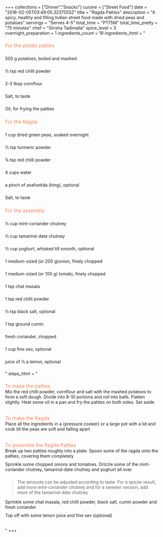 +++
collections = ["Dinner","Snacks"]
cuisine = ["Street Food"]
date = "2016-02-05T03:49:05.3237555Z"
title = "Ragda Patties"
description = "A spicy, healthy and filling Indian street food made with dried peas and potatoes"
servings = "Serves 4-5"
total_time = "PT75M"
total_time_pretty = "75 minutes"
chef = "Sirisha Tadimalla"
spice_level = 3
overnight_preparation = 1
ingredients_count = 19
ingredients_html = "<ul style='padding-left: 0; list-style: none;'><li style='margin: 8px 0px;padding: 8px 0px;'><span style='font-size: medium; color: #f78153;'>For the potato patties</span></li><li itemprop='recipeIngredient' style='margin: 8px 0px;padding: 8px 0px;'>500 g potatoes, boiled and mashed</li><li itemprop='recipeIngredient' style='margin: 8px 0px;padding: 8px 0px;'>½ tsp red chilli powder</li><li itemprop='recipeIngredient' style='margin: 8px 0px;padding: 8px 0px;'>2-3 tbsp cornflour</li><li itemprop='recipeIngredient' style='margin: 8px 0px;padding: 8px 0px;'>Salt, to taste</li><li itemprop='recipeIngredient' style='margin: 8px 0px;padding: 8px 0px;'>Oil, for frying the patties</li><li style='margin: 8px 0px;padding: 8px 0px;'><span style='font-size: medium; color: #f78153;'>For the Ragda</span></li><li itemprop='recipeIngredient' style='margin: 8px 0px;padding: 8px 0px;'>1 cup dried green peas, soaked overnight</li><li itemprop='recipeIngredient' style='margin: 8px 0px;padding: 8px 0px;'>½ tsp turmeric powder</li><li itemprop='recipeIngredient' style='margin: 8px 0px;padding: 8px 0px;'>¼ tsp red chilli powder</li><li itemprop='recipeIngredient' style='margin: 8px 0px;padding: 8px 0px;'>4 cups water</li><li itemprop='recipeIngredient' style='margin: 8px 0px;padding: 8px 0px;'>a pinch of asafoetida (hing), optional</li><li itemprop='recipeIngredient' style='margin: 8px 0px;padding: 8px 0px;'>Salt, to taste</li><li style='margin: 8px 0px;padding: 8px 0px;'><span style='font-size: medium; color: #f78153;'>For the assembly</span></li><li itemprop='recipeIngredient' style='margin: 8px 0px;padding: 8px 0px;'>½ cup mint-coriander chutney</li><li itemprop='recipeIngredient' style='margin: 8px 0px;padding: 8px 0px;'>½ cup tamarind-date chutney</li><li itemprop='recipeIngredient' style='margin: 8px 0px;padding: 8px 0px;'>½ cup yoghurt, whisked till smooth, optional</li><li itemprop='recipeIngredient' style='margin: 8px 0px;padding: 8px 0px;'>1 medium-sized (or 200 g)onion, finely chopped</li><li itemprop='recipeIngredient' style='margin: 8px 0px;padding: 8px 0px;'>1 medium-sized (or 100 g) tomato, finely chopped</li><li itemprop='recipeIngredient' style='margin: 8px 0px;padding: 8px 0px;'>1 tsp chat masala</li><li itemprop='recipeIngredient' style='margin: 8px 0px;padding: 8px 0px;'>1 tsp red chilli powder</li><li itemprop='recipeIngredient' style='margin: 8px 0px;padding: 8px 0px;'>½ tsp black salt, optional</li><li itemprop='recipeIngredient' style='margin: 8px 0px;padding: 8px 0px;'>1 tsp ground cumin</li><li itemprop='recipeIngredient' style='margin: 8px 0px;padding: 8px 0px;'>fresh coriander, chopped</li><li itemprop='recipeIngredient' style='margin: 8px 0px;padding: 8px 0px;'>1 cup fine sev, optional</li><li itemprop='recipeIngredient' style='margin: 8px 0px;padding: 8px 0px;'>juice of ½ a lemon, optional</li></ul>"
steps_html = "<ol style='list-style: none inside; padding-left: 0px;'><li style='list-style: none; margin: 8px 0px;padding: 8px 0px;'><span style='font-size: medium; color: #f78153;'>To make the patties</span><ol style='list-style: none inside; padding-left: 0px;'><li style='padding-bottom: 10px;'><i class='step-track-icon fa fa-square-o'></i><span class='step-text' itemprop='recipeInstructions'>Mix the red chilli powder, cornflour and salt with the mashed potatoes to form a soft dough. Divide into 8-10 portions and roll into balls. Flatten slightly. Heat some oil in a pan and fry the patties on both sides. Set aside</span></li></ol></li><li style='list-style: none; margin: 8px 0px;padding: 8px 0px;'><span style='font-size: medium; color: #f78153;'>To make the Ragda</span><ol style='list-style: none inside; padding-left: 0px;'><li style='padding-bottom: 10px;'><i class='step-track-icon fa fa-square-o'></i><span class='step-text' itemprop='recipeInstructions'>Place all the ingredients in a {pressure cooker} or a large pot with a lid and cook till the peas are soft and falling apart</span></li></ol></li><li style='list-style: none; margin: 8px 0px;padding: 8px 0px;'><span style='font-size: medium; color: #f78153;'>To assemble the Ragda Patties</span><ol style='list-style: none inside; padding-left: 0px;'><li style='padding-bottom: 10px;'><i class='step-track-icon fa fa-square-o'></i><span class='step-text' itemprop='recipeInstructions'>Break up two patties roughly into a plate. Spoon some of the ragda onto the patties, covering them completely</span></li><li style='padding-bottom: 10px;'><i class='step-track-icon fa fa-square-o'></i><span class='step-text' itemprop='recipeInstructions'>Sprinkle some chopped onions and tomatoes. Drizzle some of the mint-coriander chutney, tamarind-date chutney and yoghurt all over </span></li><blockquote>The amounts can be adjusted according to taste. For a spicier result, add more mint-coriander chutney and for a sweeter version, add more of the tamarind-date chutney</blockquote><li style='padding-bottom: 10px;'><i class='step-track-icon fa fa-square-o'></i><span class='step-text' itemprop='recipeInstructions'>Sprinkle some chat masala, red chilli powder, black salt, cumin powder and fresh coriander</span></li><li style='padding-bottom: 10px;'><i class='step-track-icon fa fa-square-o'></i><span class='step-text' itemprop='recipeInstructions'>Top off with some lemon juice and fine sev (optional)</span></li></ol></li></ol>"
+++
